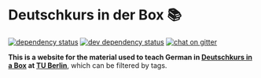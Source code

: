 # Deutschkurs in der Box 📚

[![dependency status](https://img.shields.io/david/derhuerst/didb.svg)](https://david-dm.org/derhuerst/didb)
[![dev dependency status](https://img.shields.io/david/dev/derhuerst/didb.svg)](https://david-dm.org/derhuerst/didb#info=devDependencies)
[![chat on gitter](https://badges.gitter.im/derhuerst.svg)](https://gitter.im/derhuerst)

**This is a website for the material used to teach German in [Deutschkurs in a Box](https://www.facebook.com/Deutschkursinderbox/) at [TU Berlin](https://en.wikipedia.org/wiki/Technical_University_of_Berlin)**, which can be filtered by tags.
